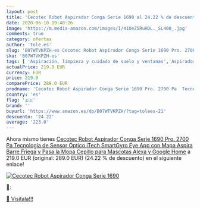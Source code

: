 ```yaml
---
layout: post
title: 'Cecotec Robot Aspirador Conga Serie 1690 al 24.22 % de descuento'
date: 2020-06-10 19:40:26
image: 'https://m.media-amazon.com/images/I/41UeZ5RuHDL._SL400_.jpg'
comments: true
category: ofertas
author: 'tole.es'
slug: 'B07WTVKPZH-es Cecotec Robot Aspirador Conga Serie 1690 Pro. 2700 Pa...'
sku: 'B07WTVKPZH-es'
tags: [ 'Aspiración, limpieza y cuidado de suelo y ventanas','Aspiradoras','Bombillas','Bombillas Wi-Fi','Bombillas de color','Bombillas de uso específico','Bricolaje y herramientas','Enchufes estándar','Enchufes inteligentes y a control remoto','Enchufes y accesorios','Hogar y cocina','Iluminación','Iluminación de interior','Iluminación decorativa y para usos específicos de interior','Instalación eléctrica','Robots aspiradores','Tiras LED de interior','alexa','google','home', ]
actualPrice: 219.0 EUR
currency: EUR
price: 219.0
comparePrice: 289.0 EUR
prodname: 'Cecotec Robot Aspirador Conga Serie 1690 Pro. 2700 Pa  Tecnología de Sensor Óptico iTech SmartGyro Eye  App con Mapa  Aspira  Barre  Friega y Pasa la Mopa  Cepillo para Mascotas  Alexa y Google Home'
country: 'es'
flag: '🇪🇸'
brand: ''
buyurl: 'https://www.amazon.es/dp/B07WTVKPZH/?tag=tolees-21'
descuento: '24.22'
average: '223.0'
---
```


Ahora mismo tienes [Cecotec Robot Aspirador Conga Serie 1690 Pro. 2700 Pa  Tecnología de Sensor Óptico iTech SmartGyro Eye  App con Mapa  Aspira  Barre  Friega y Pasa la Mopa  Cepillo para Mascotas  Alexa y Google Home](https://www.amazon.es/dp/B07WTVKPZH/?tag=tolees-21) a 219.0 EUR (original: 289.0 EUR) (24.22 %  de descuento) en el siguiente enlace!

[![Cecotec Robot Aspirador Conga Serie 1690](https://m.media-amazon.com/images/I/41UeZ5RuHDL._SL400_.jpg)](https://www.amazon.es/dp/B07WTVKPZH/?tag=tolees-21)

🔎:


[🛒 Visítala!!!](https://www.amazon.es/dp/B07WTVKPZH/?tag=tolees-21)
